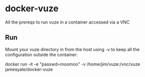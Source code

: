 docker-vuze
===========

All the prereqs to run vuze in a container accessed via a VNC

Run
---
Mount your vuze directory in from the host using -v to keep all the configuration outside the container: 

docker run -it -e "passwd=moomoo" -v /home/jim/vuze:/vnc/vuze jamesyale/docker-vuze

